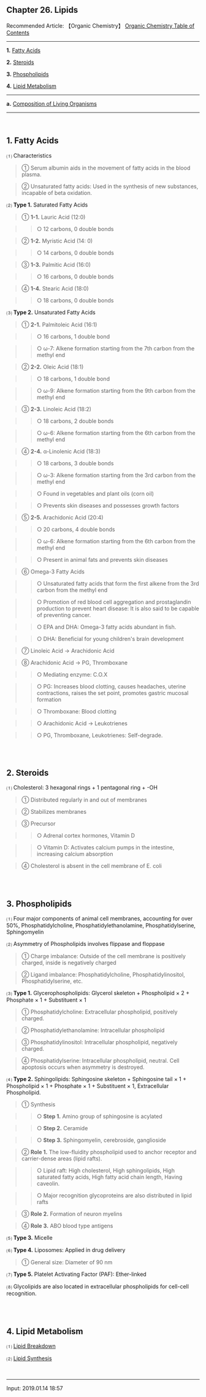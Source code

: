 ## **Chapter 26. Lipids**

Recommended Article: 【Organic Chemistry】 [Organic Chemistry Table of Contents](https://jb243.github.io/pages/1483)

---

**1.** [Fatty Acids](#1-fatty-acids)

**2.** [Steroids](#2-steroids)

**3.** [Phospholipids](#3-phospholipids)

**4.** [Lipid Metabolism](#4-lipid-metabolism)

---

**a.** [Composition of Living Organisms](https://jb243.github.io/pages/67)

---

<br>

## **1\. Fatty Acids**

⑴ Characteristics

> ① Serum albumin aids in the movement of fatty acids in the blood plasma.

> ② Unsaturated fatty acids: Used in the synthesis of new substances, incapable of beta oxidation.

⑵ **Type 1.** Saturated Fatty Acids

> ① **1-1.** Lauric Acid (12:0)

>> ○ 12 carbons, 0 double bonds

> ② **1-2.** Myristic Acid (14: 0)

>> ○ 14 carbons, 0 double bonds

> ③ **1-3.** Palmitic Acid (16:0)

>> ○ 16 carbons, 0 double bonds

> ④ **1-4.** Stearic Acid (18:0)

>> ○ 18 carbons, 0 double bonds

⑶ **Type 2.** Unsaturated Fatty Acids

> ① **2-1.** Palmitoleic Acid (16:1)

>> ○ 16 carbons, 1 double bond

>> ○ ω-7: Alkene formation starting from the 7th carbon from the methyl end

> ② **2-2.** Oleic Acid (18:1)

>> ○ 18 carbons, 1 double bond

>> ○ ω-9: Alkene formation starting from the 9th carbon from the methyl end

> ③ **2-3.** Linoleic Acid (18:2)

>> ○ 18 carbons, 2 double bonds

>> ○ ω-6: Alkene formation starting from the 6th carbon from the methyl end

> ④ **2-4.** α-Linolenic Acid (18:3)

>> ○ 18 carbons, 3 double bonds

>> ○ ω-3: Alkene formation starting from the 3rd carbon from the methyl end

>> ○ Found in vegetables and plant oils (corn oil)

>> ○ Prevents skin diseases and possesses growth factors

> ⑤ **2-5.** Arachidonic Acid (20:4)

>> ○ 20 carbons, 4 double bonds

>> ○ ω-6: Alkene formation starting from the 6th carbon from the methyl end

>> ○ Present in animal fats and prevents skin diseases

> ⑥ Omega-3 Fatty Acids

>> ○ Unsaturated fatty acids that form the first alkene from the 3rd carbon from the methyl end

>> ○ Promotion of red blood cell aggregation and prostaglandin production to prevent heart disease: It is also said to be capable of preventing cancer.

>> ○ EPA and DHA: Omega-3 fatty acids abundant in fish.

>> ○ DHA: Beneficial for young children's brain development

> ⑦ Linoleic Acid → Arachidonic Acid

> ⑧ Arachidonic Acid → PG, Thromboxane

>> ○ Mediating enzyme: C.O.X

>> ○ PG: Increases blood clotting, causes headaches, uterine contractions, raises the set point, promotes gastric mucosal formation

>> ○ Thromboxane: Blood clotting

>> ○ Arachidonic Acid → Leukotrienes

>> ○ PG, Thromboxane, Leukotrienes: Self-degrade.

<br>

<br>

## **2\. Steroids**

⑴ Cholesterol: 3 hexagonal rings + 1 pentagonal ring + -OH

> ① Distributed regularly in and out of membranes

> ② Stabilizes membranes

> ③ Precursor

>> ○ Adrenal cortex hormones, Vitamin D

>> ○ Vitamin D: Activates calcium pumps in the intestine, increasing calcium absorption

> ④ Cholesterol is absent in the cell membrane of E. coli

<br>

<br>

## **3. Phospholipids**

⑴ Four major components of animal cell membranes, accounting for over 50%, Phosphatidylcholine, Phosphatidylethanolamine, Phosphatidylserine, Sphingomyelin

⑵ Asymmetry of Phospholipids involves flippase and floppase

> ① Charge imbalance: Outside of the cell membrane is positively charged, inside is negatively charged

> ② Ligand imbalance: Phosphatidylcholine, Phosphatidylinositol, Phosphatidylserine, etc.

⑶ **Type 1.** Glycerophospholipids: Glycerol skeleton + Phospholipid × 2 + Phosphate × 1 + Substituent × 1

> ① Phosphatidylcholine: Extracellular phospholipid, positively charged.

> ② Phosphatidylethanolamine: Intracellular phospholipid

> ③ Phosphatidylinositol: Intracellular phospholipid, negatively charged.

> ④ Phosphatidylserine: Intracellular phospholipid, neutral. Cell apoptosis occurs when asymmetry is destroyed.

⑷ **Type 2.** Sphingolipids: Sphingosine skeleton + Sphingosine tail × 1 + Phospholipid × 1 + Phosphate × 1 + Substituent × 1, Extracellular Phospholipid.

> ① Synthesis

>> ○ **Step 1.** Amino group of sphingosine is acylated

>> ○ **Step 2.** Ceramide

>> ○ **Step 3.** Sphingomyelin, cerebroside, ganglioside

> ② **Role 1.** The low-fluidity phospholipid used to anchor receptor and carrier-dense areas (lipid rafts).

>> ○ Lipid raft: High cholesterol, High sphingolipids, High saturated fatty acids, High fatty acid chain length, Having caveolin.

>> ○ Major recognition glycoproteins are also distributed in lipid rafts

> ③ **Role 2.** Formation of neuron myelins

> ④ **Role 3.** ABO blood type antigens

⑸ **Type 3.** Micelle

⑹ **Type 4.** Liposomes: Applied in drug delivery

> ① General size: Diameter of 90 nm

⑺ **Type 5.** Platelet Activating Factor (PAF): Ether-linked

⑻ Glycolipids are also located in extracellular phospholipids for cell-cell recognition.

<br>

<br>

## **4\. Lipid Metabolism**

⑴ [Lipid Breakdown](https://jb243.github.io/pages/1420)

⑵ [Lipid Synthesis](https://jb243.github.io/pages/1422)

<br>

---

Input: 2019.01.14 18:57

